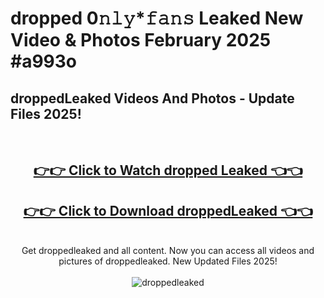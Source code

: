 # dropped 0𝚗𝚕𝚢*𝚏𝚊𝚗𝚜 Leaked New Video & Photos February 2025 #a993o

<h2>droppedLeaked Videos And Photos - Update Files 2025!</h2>
<br>
<div align="center">
<h2><a href="https://mediaupload.pro?title=dropped&ref=11F" rel="nofollow">👉👉 Click to Watch dropped Leaked 👈👈</a></h2>
<h2><a href="https://mediaupload.pro?title=dropped&ref=11F" rel="nofollow">👉👉 Click to Download droppedLeaked 👈👈</a></h2>
<br>
Get droppedleaked and all content. Now you can access all videos and pictures of droppedleaked. New Updated Files 2025!
<br>
<br>
<a href="https://mediaupload.pro?title=dropped&ref=11F" rel="nofollow" data-target="animated-image.originalLink"><img src="https://i.ibb.co/Gkj2r4b/banner.png" alt="droppedleaked" style="max-width: 100%; display: inline-block;" data-target="animated-image.originalImage"></a>
</div>
<br>

